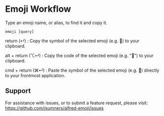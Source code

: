 # Emoji Workflow

Type an emoji name, or alias, to find it and copy it.

    emoji [query]

return (↵) : Copy the symbol of the selected emoji (e.g. 🤣) to your clipboard.

alt + return (⌥↵) : Copy the code of the selected emoji (e.g. ":rofl:") to your clipboard.

cmd + return (⌘↵) : Paste the symbol of the selected emoji (e.g. 🤣) directly to your frontmost application.

## Support

For assistance with issues, or to submit a feature request, please visit:
https://github.com/jsumners/alfred-emoji/issues
